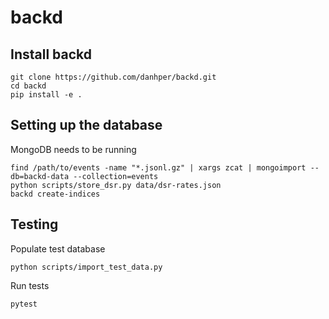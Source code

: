 # backd

## Install backd

```
git clone https://github.com/danhper/backd.git
cd backd
pip install -e .
```

## Setting up the database

MongoDB needs to be running

```
find /path/to/events -name "*.jsonl.gz" | xargs zcat | mongoimport --db=backd-data --collection=events
python scripts/store_dsr.py data/dsr-rates.json
backd create-indices
```

## Testing

Populate test database

```
python scripts/import_test_data.py
```

Run tests

```
pytest
```
